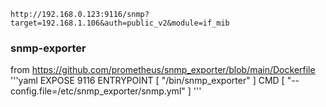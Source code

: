 


```
http://192.168.0.123:9116/snmp?target=192.168.1.106&auth=public_v2&module=if_mib

```


### snmp-exporter

from https://github.com/prometheus/snmp_exporter/blob/main/Dockerfile
'''yaml
EXPOSE      9116
ENTRYPOINT  [ "/bin/snmp_exporter" ]
CMD         [ "--config.file=/etc/snmp_exporter/snmp.yml" ]
'''

